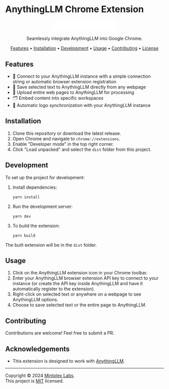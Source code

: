 # AnythingLLM Chrome Extension

<p align="center">
  <img src="src/media/anything-llm.png" alt="AnythingLLM Chrome Extension logo" width="200">
</p>

<p align="center">
  Seamlessly integrate AnythingLLM into Google Chrome.
</p>

<p align="center">
  <a href="#features">Features</a> •
  <a href="#installation">Installation</a> •
  <a href="#development">Development</a> •
  <a href="#usage">Usage</a> •
  <a href="#contributing">Contributing</a> •
  <a href="#license">License</a>
</p>

## Features

- 🔗 Connect to your AnythingLLM instance with a simple connection string or automatic browser extension registration
- 📑 Save selected text to AnythingLLM directly from any webpage
- 📄 Upload entire web pages to AnythingLLM for processing
- 🗂️ Embed content into specific workspaces
- 🔄 Automatic logo synchronization with your AnythingLLM instance

## Installation

1. Clone this repository or download the latest release.
2. Open Chrome and navigate to `chrome://extensions`.
3. Enable "Developer mode" in the top right corner.
4. Click "Load unpacked" and select the `dist` folder from this project.

## Development

To set up the project for development:

1. Install dependencies:

   ```
   yarn install
   ```

2. Run the development server:

   ```
   yarn dev
   ```

3. To build the extension:
   ```
   yarn build
   ```

The built extension will be in the `dist` folder.

## Usage

1. Click on the AnythingLLM extension icon in your Chrome toolbar.
2. Enter your AnythingLLM browser extension API key to connect to your instance (or create the API key inside AnythingLLM and have it automatically register to the extension).
3. Right-click on selected text or anywhere on a webpage to see AnythingLLM options.
4. Choose to save selected text or the entire page to AnythingLLM.

## Contributing

Contributions are welcome! Feel free to submit a PR.

## Acknowledgements

- This extension is designed to work with [AnythingLLM](https://github.com/Mintplex-Labs/anything-llm).

---

Copyright © 2024 [Mintplex Labs](https://github.com/Mintplex-Labs). <br />
This project is [MIT](../LICENSE) licensed.
